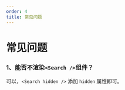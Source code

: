 ```yaml
---
order: 4
title: 常见问题
---
```


# 常见问题

### 1、能否不渲染`<Search />`组件？

可以，`<Search hidden />` 添加 `hidden` 属性即可。
